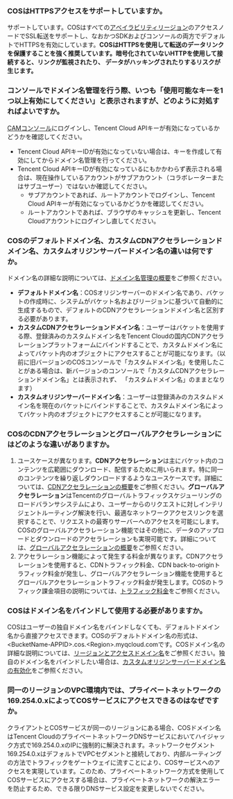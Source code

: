 ### COSはHTTPSアクセスをサポートしていますか。

サポートしています。COSはすべての[アベイラビリティリージョン](https://intl.cloud.tencent.com/document/product/436/6224)のアクセスノードでSSL転送をサポートし、なおかつSDKおよびコンソールの両方でデフォルトでHTTPSを有効にしています。**COSはHTTPSを使用して転送のデータリンクを保護することを強く推奨しています。暗号化されていないHTTPを使用して接続すると、リンクが監視されたり、 データがハッキングされたりするリスクが生じます。**


### コンソールでドメイン名管理を行う際、いつも「使用可能なキーを1つ以上有効にしてください」と表示されますが、どのように対処すればよいですか。

[CAMコンソール](https://console.cloud.tencent.com/cam/capi)にログインし、Tencent Cloud APIキーが有効になっているかどうかを確認してください。

- Tencent Cloud APIキーIDが有効になっていない場合は、キーを作成して有効にしてからドメイン名管理を行ってください。
- Tencent Cloud APIキーIDが有効になっているにもかかわらず表示される場合は、現在操作しているアカウントがサブアカウント（コラボレーターまたはサブユーザー）ではないか確認してください。
  - サブアカウントであれば、ルートアカウントでログインし、Tencent Cloud APIキーが有効になっているかどうかを確認してください。
  - ルートアカウントであれば、ブラウザのキャッシュを更新し、Tencent Cloudアカウントにログインし直してください。

### COSのデフォルトドメイン名、カスタムCDNアクセラレーションドメイン名、カスタムオリジンサーバードメイン名の違いは何ですか。

ドメイン名の詳細な説明については、[ドメイン名管理の概要](https://intl.cloud.tencent.com/document/product/436/18424)をご参照ください。
- **デフォルトドメイン名**：COSオリジンサーバーのドメイン名であり、バケットの作成時に、システムがバケット名およびリージョンに基づいて自動的に生成するもので、デフォルトのCDNアクセラレーションドメイン名と区別する必要があります。
- **カスタムCDNアクセラレーションドメイン名**：ユーザーはバケットを使用する際、登録済みのカスタムドメイン名をTencent Cloudの国内CDNアクセラレーションプラットフォームにバインドすることで、カスタムドメイン名によってバケット内のオブジェクトにアクセスすることが可能になります。（以前に旧バージョンのCOSコンソールで「カスタムドメイン名」を使用したことがある場合は、新バージョンのコンソールで「カスタムCDNアクセラレーションドメイン名」とは表示されず、 「カスタムドメイン名」のままとなります）
- **カスタムオリジンサーバードメイン名**：ユーザーは登録済みのカスタムドメイン名を現在のバケットにバインドすることで、カスタムドメイン名によってバケット内のオブジェクトにアクセスすることが可能になります。

### COSのCDNアクセラレーションとグローバルアクセラレーションにはどのような違いがありますか。

1. ユースケースが異なります。**CDNアクセラレーション**は主にバケット内のコンテンツを広範囲にダウンロード、配信するために用いられます。特に同一のコンテンツを繰り返しダウンロードするようなユースケースです。詳細については、[CDNアクセラレーションの概要](https://intl.cloud.tencent.com/document/product/436/18669)をご参照ください。**グローバルアクセラレーション**はTencentのグローバルトラフィックスケジューリングのロードバランサシステムにより、ユーザーからのリクエストに対しインテリジェントルーティング解決を行い、最適なネットワークアクセスリンクを選択することで、リクエストの最寄りサーバーへのアクセスを可能にします。COSのグローバルアクセラレーション機能ではその他に、データのアップロードとダウンロードのアクセラレーションも実現可能です。詳細については、[グローバルアクセラレーションの概要](https://intl.cloud.tencent.com/document/product/436/33409)をご参照ください。
2. アクセラレーション機能によって発生する料金が異なります。CDNアクセラレーションを使用すると、CDNトラフィック料金、CDN back-to-originトラフィック料金が発生し、グローバルアクセラレーション機能を使用するとグローバルアクセラレーショントラフィック料金が発生します。COSのトラフィック課金項目の説明については、[トラフィック料金](https://intl.cloud.tencent.com/document/product/436/33776)をご参照ください。

### COSはドメイン名をバインドして使用する必要がありますか。

COSはユーザーの独自ドメイン名をバインドしなくても、デフォルトドメイン名から直接アクセスできます。COSのデフォルトドメイン名の形式は、&lt;BucketName-APPID>.cos.&lt;Region>.myqcloud.comです。COSドメイン名の詳細な説明については、[リージョンとアクセスドメイン名](https://intl.cloud.tencent.com/document/product/436/6224)をご参照ください。独自のドメイン名をバインドしたい場合は、[カスタムオリジンサーバードメイン名の有効化](https://intl.cloud.tencent.com/document/product/436/31507)をご参照ください。

### 同一のリージョンのVPC環境内では、プライベートネットワークの169.254.0.xによってCOSサービスにアクセスできるのはなぜですか。

クライアントとCOSサービスが同一のリージョンにある場合、COSドメイン名はTencent CloudのプライベートネットワークDNSサービスにおいてハイジャック方式で169.254.0.xのIPに強制的に解決されます。ネットワークセグメント169.254.0.xはデフォルトでVPCセグメントと接続しており、内部ルーティングの方法でトラフィックをゲートウェイに流すことにより、COSサービスへのアクセスを実現しています。このため、プライベートネットワーク方式を使用してCOSサービスにアクセスする場合は、プライベートネットワークの解決エラーを防止するため、できる限りDNSサービス設定を変更しないでください。

